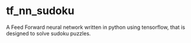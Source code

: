 # tf_nn_sudoku
A Feed Forward neural network written in python using tensorflow, that is designed to solve sudoku puzzles.
